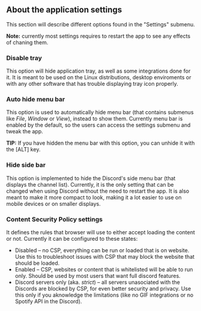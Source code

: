 ## About the application settings
This section will describe different options found in the "Settings" submenu.

**Note:** currently most settings requires to restart the app to see any effects of chaning them.

### Disable tray

This option will hide application tray, as well as some integrations done for it. It is meant to be used on the Linux distributions, desktop enviroments or with any other software that has trouble displaying tray icon properly.

### Auto hide menu bar

This option is used to automatically hide menu bar (that contains submenus like *File*, *Window* or *View*), instead to show them. Currently menu bar is enabled by the default, so the users can access the settings submenu and tweak the app.

**TIP:** If you have hidden the menu bar with this option, you can unhide it with the \[ALT\] key.

### Hide side bar

This option is implemented to hide the Discord's side menu bar (that displays the channel list). Currently, it is the only setting that can be changed when using Discord without the need to restart the app. It is also meant to make it more compact to look, making it a lot easier to use on mobile devices or on smaller displays.

### Content Security Policy settings

It defines the rules that browser will use to either accept loading the content or not. Currently it can be configured to these states:
- Disabled – no CSP, everything can be run or loaded that is on website. Use this to troubleshoot issues with CSP that may block the website that should be loaded.
- Enabled – CSP, websites or content that is whitelisted will be able to run only. Should be used by most users that want full discord features.
- Discord servers only (aka. *strict*) – all servers unasociated with the Discords are blocked by CSP, for even better security and privacy. Use this only if you aknowledge the limitations (like no GIF integrations or no Spotify API in the Discord).